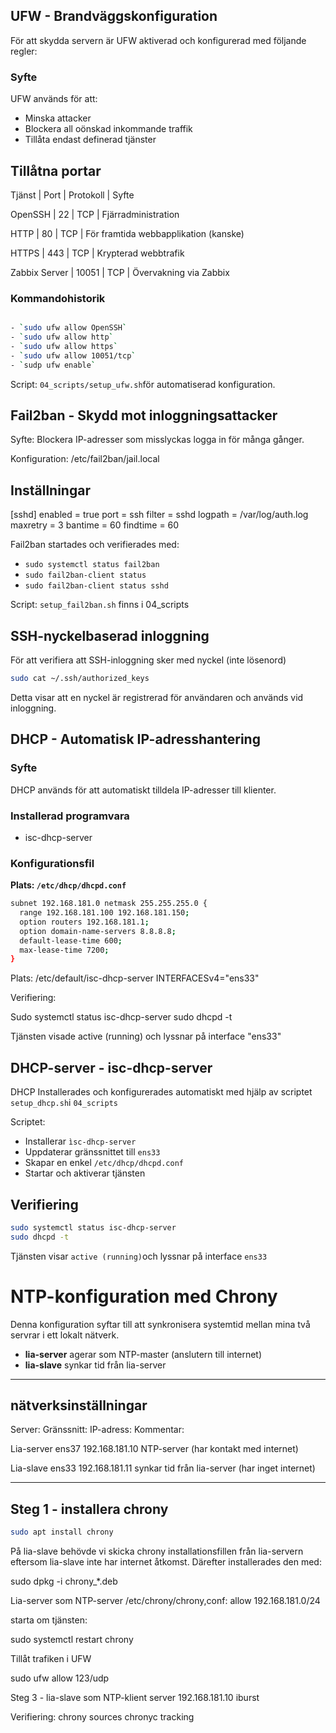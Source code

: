 ## UFW - Brandväggskonfiguration

För att skydda servern är UFW aktiverad och konfigurerad med följande regler:

### Syfte
UFW används för att: 
- Minska attacker
- Blockera all oönskad inkommande traffik
- Tillåta endast definerad tjänster

## Tillåtna portar

Tjänst   |   Port   |   Protokoll   |   Syfte

OpenSSH  |   22     |   TCP         |   Fjärradministration

HTTP     |   80     |   TCP         |   För framtida webbapplikation (kanske)

HTTPS    |   443    |   TCP         |   Krypterad webbtrafik 

Zabbix Server   |  10051  |    TCP  |   Övervakning via Zabbix 


### Kommandohistorik

```bash

- `sudo ufw allow OpenSSH`
- `sudo ufw allow http`
- `sudo ufw allow https`
- `sudo ufw allow 10051/tcp`
- `sudp ufw enable`
```

Script: `04_scripts/setup_ufw.sh`för automatiserad konfiguration. 





## Fail2ban - Skydd mot inloggningsattacker

Syfte: Blockera IP-adresser som misslyckas logga in för många gånger.

Konfiguration: /etc/fail2ban/jail.local

## Inställningar

[sshd]
enabled = true
port = ssh
filter = sshd
logpath = /var/log/auth.log
maxretry = 3
bantime = 60
findtime = 60

Fail2ban startades och verifierades med:
- `sudo systemctl status fail2ban`
- `sudo fail2ban-client status`
- `sudo fail2ban-client status sshd`

Script: `setup_fail2ban.sh` finns i 04_scripts


## SSH-nyckelbaserad inloggning

För att verifiera att SSH-inloggning sker med nyckel (inte lösenord)

```bash
sudo cat ~/.ssh/authorized_keys
```
Detta visar att en nyckel är registrerad för användaren och används vid inloggning.


## DHCP - Automatisk IP-adresshantering

### Syfte
DHCP används för att automatiskt tilldela IP-adresser till klienter.

### Installerad programvara
- isc-dhcp-server

### Konfigurationsfil
**Plats: `/etc/dhcp/dhcpd.conf`**

```bash
subnet 192.168.181.0 netmask 255.255.255.0 {
  range 192.168.181.100 192.168.181.150;
  option routers 192.168.181.1;
  option domain-name-servers 8.8.8.8;
  default-lease-time 600;
  max-lease-time 7200;
}
```

Plats: /etc/default/isc-dhcp-server
INTERFACESv4="ens33"

Verifiering:

Sudo systemctl status isc-dhcp-server
sudo dhcpd -t 

Tjänsten visade active (running) och lyssnar på interface "ens33" 


## DHCP-server - isc-dhcp-server

DHCP Installerades och konfigurerades automatiskt med hjälp av scriptet `setup_dhcp.sh`i `04_scripts`

Scriptet:
- Installerar `ìsc-dhcp-server`
- Uppdaterar gränssnittet till `ens33`
- Skapar en enkel `/etc/dhcp/dhcpd.conf`
- Startar och aktiverar tjänsten

## Verifiering

```bash
sudo systemctl status isc-dhcp-server
sudo dhcpd -t
```
Tjänsten visar `active (running)`och lyssnar på interface `ens33`



# NTP-konfiguration med Chrony

Denna konfiguration syftar till att synkronisera systemtid mellan mina två servrar i ett lokalt nätverk. 

- **lia-server** agerar som NTP-master (anslutern till internet) 
- **lia-slave** synkar tid från lia-server

---

## nätverksinställningar

Server:		Gränssnitt: 	IP-adress: 	Kommentar:

Lia-server	ens37		192.168.181.10  NTP-server (har kontakt med internet) 

Lia-slave	ens33		192.168.181.11	synkar tid från lia-server (har inget internet)

---

## Steg 1 - installera chrony

```bash
sudo apt install chrony
```

På lia-slave behövde vi skicka chrony installationsfillen från lia-servern eftersom lia-slave inte har internet åtkomst. Därefter installerades den med: 

sudo dpkg -i chrony_*.deb 

Lia-server som NTP-server
/etc/chrony/chrony,conf:
allow 192.168.181.0/24

starta om tjänsten: 

sudo systemctl restart chrony

Tillåt trafiken i UFW

sudo ufw allow 123/udp

Steg 3 - lia-slave som NTP-klient
server 192.168.181.10 iburst


Verifiering:
chrony sources
chronyc tracking   

 





